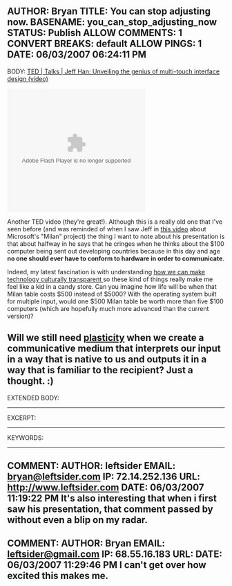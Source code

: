 AUTHOR: Bryan
TITLE: You can stop adjusting now.
BASENAME: you_can_stop_adjusting_now
STATUS: Publish
ALLOW COMMENTS: 1
CONVERT BREAKS: __default__
ALLOW PINGS: 1
DATE: 06/03/2007 06:24:11 PM
-----
BODY:
<a title="TED | Talks | Jeff Han: Unveiling the genius of multi-touch interface design (video)" href="http://www.ted.com/index.php/talks/view/id/65">TED | Talks | Jeff Han: Unveiling the genius of multi-touch interface design (video)</a>

<!--cut and paste--><object classid="clsid:d27cdb6e-ae6d-11cf-96b8-444553540000" codebase="http://download.macromedia.com/pub/shockwave/cabs/flash/swflash.cab#version=8,0,0,0" width="320" height="285" id="VE_Player" align="middle"><param name="movie" value="http://static.videoegg.com/ted/flash/loader.swf"><PARAM NAME="FlashVars" VALUE="bgColor=FFFFFF&file=http://static.videoegg.com/ted/movies/JEFFHAN_high.flv&autoPlay=false&fullscreenURL=http://static.videoegg.com/ted/flash/fullscreen.html&forcePlay=false&logo=&allowFullscreen=true"><param name="quality" value="high"><param name="allowScriptAccess" value="always"><param name="bgcolor" value="#FFFFFF"><param name="scale" value="noscale"><param name="wmode" value="window"><embed src="http://static.videoegg.com/ted/flash/loader.swf" FlashVars="bgColor=FFFFFF&file=http://static.videoegg.com/ted/movies/JEFFHAN_high.flv&autoPlay=false&fullscreenURL=http://static.videoegg.com/ted/flash/fullscreen.html&forcePlay=false&logo=&allowFullscreen=true" quality="high" allowScriptAccess="always" bgcolor="#FFFFFF" scale="noscale" wmode="window" width="320" height="285" name="VE_Player" align="middle" type="application/x-shockwave-flash" pluginspage="http://www.macromedia.com/go/getflashplayer"></object>

Another TED video (they're great!). Although this is a really old one that I've seen before (and was reminded of when I saw Jeff in <a href="http://www.popularmechanics.com/technology/industry/4217348.html">this video</a> about Microsoft's "Milan" project) the thing I want to note about his presentation is that about halfway in he says that he cringes when he thinks about the $100 computer being sent out developing countries because in this day and age <strong>no one should ever have to conform to hardware in order to communicate</strong>.

Indeed, my latest fascination is with understanding <a href="http://www.leftsider.com/leftsider/2007/05/now_that_the_semester_is.htm">how we can make technology culturally transparent
</a> so these kind of things really make me feel like a kid in a candy store. Can you imagine how life will be when that Milan table costs $500 instead of $5000? With the operating system built for multiple input, would one $500 Milan table be worth more than five $100 computers (which are hopefully much more advanced than the current version)?

Will we still need <a href="http://www.leftsider.com/leftsider/2007/06/elasticity_plasticity.htm">plasticity</a> when we create a communicative medium that interprets our input in a way that is native to us and outputs it in a way that is familiar to the recipient? Just a thought. :)
-----
EXTENDED BODY:

-----
EXCERPT:

-----
KEYWORDS:

-----

COMMENT:
AUTHOR: leftsider
EMAIL: bryan@leftsider.com
IP: 72.14.252.136
URL: http://www.leftsider.com
DATE: 06/03/2007 11:19:22 PM
It's also interesting that when i first saw his presentation, that comment passed by without even a blip on my radar.
-----

COMMENT:
AUTHOR: Bryan
EMAIL: leftsider@gmail.com
IP: 68.55.16.183
URL: 
DATE: 06/03/2007 11:29:46 PM
I can't get over how excited this makes me.
-----


